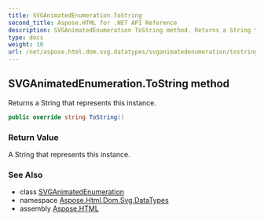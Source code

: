 ```yaml
---
title: SVGAnimatedEnumeration.ToString
second_title: Aspose.HTML for .NET API Reference
description: SVGAnimatedEnumeration ToString method. Returns a String that represents this instance
type: docs
weight: 10
url: /net/aspose.html.dom.svg.datatypes/svganimatedenumeration/tostring/
---
```

## SVGAnimatedEnumeration.ToString method

Returns a String that represents this instance.

```csharp
public override string ToString()
```

### Return Value

A String that represents this instance.

### See Also

* class [SVGAnimatedEnumeration](../)
* namespace [Aspose.Html.Dom.Svg.DataTypes](../../../aspose.html.dom.svg.datatypes/)
* assembly [Aspose.HTML](../../../)
